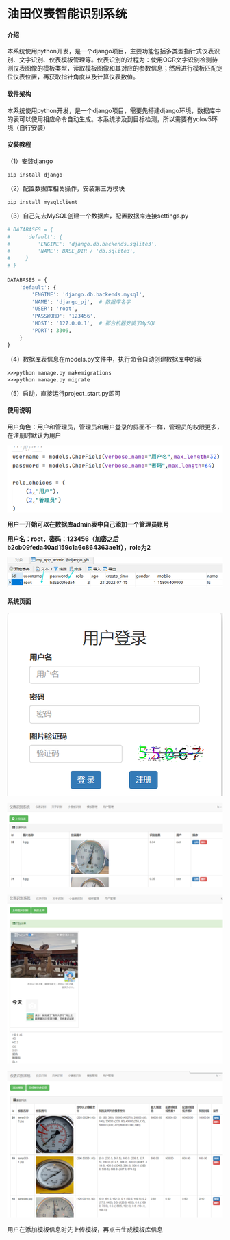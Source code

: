 # 油田仪表智能识别系统

#### 介绍
本系统使用python开发，是一个django项目，主要功能包括多类型指针式仪表识别、文字识别、仪表模板管理等。仪表识别的过程为：使用OCR文字识别检测待测仪表图像的模板类型，读取模板图像和其对应的参数信息；然后进行模板匹配定位仪表位置，再获取指针角度以及计算仪表数值。

#### 软件架构
本系统使用python开发，是一个django项目，需要先搭建django环境，数据库中的表可以使用相应命令自动生成。本系统涉及到目标检测，所以需要有yolov5环境（自行安装）


#### 安装教程

（1）安装django

```
pip install django
```

（2）配置数据库相关操作，安装第三方模块

```
pip install mysqlclient
```

（3）自己先去MySQL创建一个数据库，配置数据库连接settings.py

```python
# DATABASES = {
#     'default': {
#         'ENGINE': 'django.db.backends.sqlite3',
#         'NAME': BASE_DIR / 'db.sqlite3',
#     }
# }
 
DATABASES = {
    'default': {
        'ENGINE': 'django.db.backends.mysql',
        'NAME': 'django_pj',  # 数据库名字
        'USER': 'root',
        'PASSWORD': '123456',
        'HOST': '127.0.0.1',  # 那台机器安装了MySQL
        'PORT': 3306,
    }
}
```

（4）数据库表信息在models.py文件中，执行命令自动创建数据库中的表

```
>>>python manage.py makemigrations
>>>python manage.py migrate
```

（5）启动，直接运行project_start.py即可



#### 使用说明

用户角色：用户和管理员，管理员和用户登录的界面不一样，管理员的权限更多，在注册时默认为用户

![1663558139937](/README.assets/1663558139937.png)



**用户一开始可以在数据库admin表中自己添加一个管理员账号**

**用户名：root，密码：123456（加密之后b2cb09feda40ad159c1a6c864363ae1f），role为2**

![1663558202737](/README.assets/1663558202737.png)

#### 系统页面

![1663558246853](/README.assets/1663558246853.png)

![1663558289000](/README.assets/1663558289000.png)



![1663558329101](/README.assets/1663558329101.png)

![1663558359363](/README.assets/1663558359363.png)



用户在添加模板信息时先上传模板，再点击生成模板库信息

